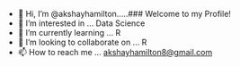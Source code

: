 - 👋 Hi, I’m @akshayhamilton.....### Welcome to my Profile!
- 👀 I’m interested in ... Data Science
- 🌱 I’m currently learning ... R
- 💞️ I’m looking to collaborate on ... R
- 📫 How to reach me ... akshayhamilton8@gmail.com

<!---
akshayhamilton/akshayhamilton is a ✨ special ✨ repository because its `README.md` (this file) appears on your GitHub profile.
You can click the Preview link to take a look at your changes.
--->
